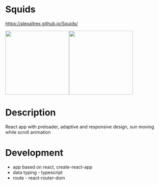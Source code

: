 # Squids
https://alexaltrex.github.io/Squids/

<div style="display:flex;">
  <img src="https://user-images.githubusercontent.com/56224288/157670137-ae181be8-e917-4e6c-a1a1-a1022efa5289.jpg" height="200">
  <img src="https://user-images.githubusercontent.com/56224288/157671370-316499f2-c2a5-4a84-bc1e-7664d237a52c.jpg" height="200">
</div> 

# Description
React app with preloader, adaptive and responsive design, sun moving while scroll animation

# Development
* app based on react, create-react-app
* data typing - typescript
* route - react-router-dom

